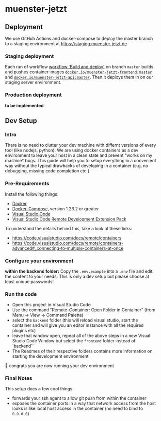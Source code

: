 # muenster-jetzt

## Deployment

We use GitHub Actions and docker-compose to deploy the master branch to a staging environment at https://staging.muenster-jetzt.de

### Staging deployment

Each run of workflow [workflow 'Build and deploy'] on branch `master` builds and pushes container images [`docker.io/muenster-jetzt-frontend:master`](https://hub.docker.com/r/codeformuenster/muenster-jetzt-frontend) and [`docker.io/muenster-jetzt-api:master`](https://hub.docker.com/r/codeformuenster/muenster-jetzt-api). Then it deploys them in on our staging server environment.

### Production deployment

**to be implemented**

## Dev Setup
### Intro

There is no need to clutter your dev machine with differnt versions of every tool (like nodejs, python).
We are using docker containers as a dev environment to leave your host in a clean state and prevent "works on my mashine" bugs.
This guide will help you to setup everything in a convenient way without the typical drawbacks of developing in a container (e.g. no debugging, missing code completion etc.)

### Pre-Requirements
Install the following things:
* [Docker](https://www.docker.com/)
* [Docker-Compose](https://docs.docker.com/compose/), version 1.26.2 or greater
* [Visual Studio Code](https://code.visualstudio.com/)
* [Visual Studio Code Remote Development Extension Pack](https://marketplace.visualstudio.com/items?itemName=ms-vscode-remote.vscode-remote-extensionpack)

To understand the details behind this, take a look at these links:
* https://code.visualstudio.com/docs/remote/containers
* https://code.visualstudio.com/docs/remote/containers-advanced#_connecting-to-multiple-containers-at-once

### Configure your environment
**within the backend folder:** Copy the `.env.example` into a `.env` file and edit the content to your needs. This is only a dev setup but please choose at least unique passwords!

### Run the code
* Open this project in Visual Studio Code
* Use the command "Remote-Container: Open Folder in Container" (from Menu -> View -> Command Palette)
* select the `backend` folder (this will reload visual studio, start the container and will give you an editor instance with all the required plugins etc)
* leave that window open, repeat all of the above steps in a new Visual Studio Code Window but select the `frontend` folder instead of `backend``
* The Readmes of their respective folders contains more information on starting the development environment

🎉 congrats you are now running your dev environment

### Final Notes

This setup does a few cool things:
* forwards your ssh agent to allow git push from within the container
* exposes the container ports in a way that network access from the host looks is like local host access in the container (no need to bind to `0.0.0.0`)

[workflow 'Build and deploy']: .github/workflows/build-and-deploy.yaml
